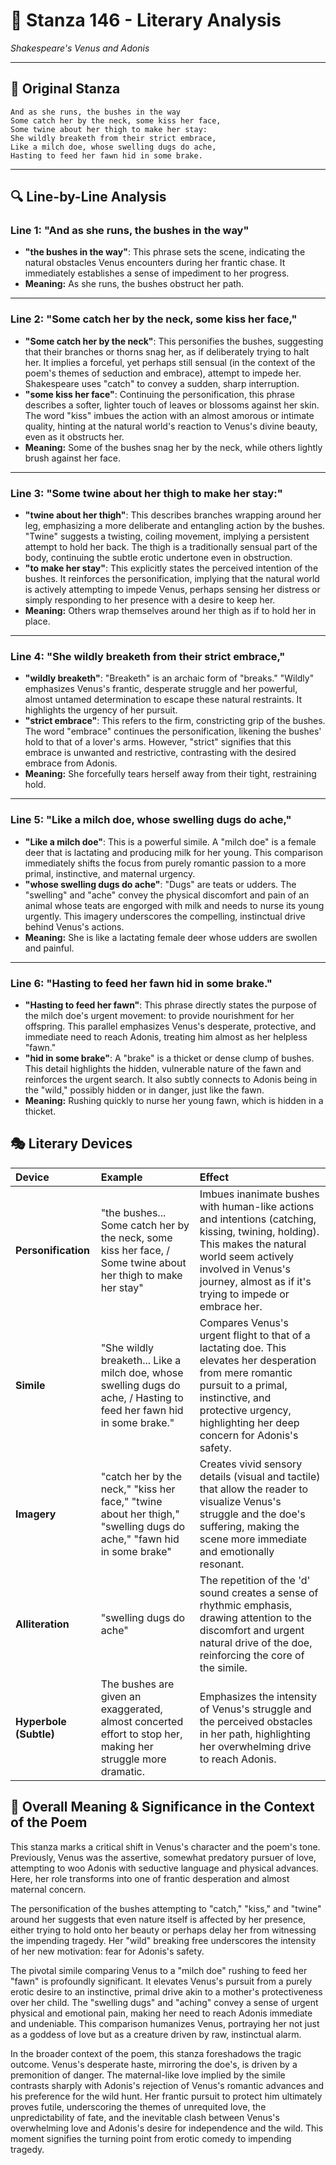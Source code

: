 # 🌹 Stanza 146 - Literary Analysis
*Shakespeare's Venus and Adonis*

---

## 📖 Original Stanza
```
And as she runs, the bushes in the way
Some catch her by the neck, some kiss her face,     
Some twine about her thigh to make her stay:
She wildly breaketh from their strict embrace,
Like a milch doe, whose swelling dugs do ache,
Hasting to feed her fawn hid in some brake.
```

---

## 🔍 Line-by-Line Analysis

### Line 1: "And as she runs, the bushes in the way"
*   **"the bushes in the way"**: This phrase sets the scene, indicating the natural obstacles Venus encounters during her frantic chase. It immediately establishes a sense of impediment to her progress.
*   **Meaning:** As she runs, the bushes obstruct her path.

---

### Line 2: "Some catch her by the neck, some kiss her face,"
*   **"Some catch her by the neck"**: This personifies the bushes, suggesting that their branches or thorns snag her, as if deliberately trying to halt her. It implies a forceful, yet perhaps still sensual (in the context of the poem's themes of seduction and embrace), attempt to impede her. Shakespeare uses "catch" to convey a sudden, sharp interruption.
*   **"some kiss her face"**: Continuing the personification, this phrase describes a softer, lighter touch of leaves or blossoms against her skin. The word "kiss" imbues the action with an almost amorous or intimate quality, hinting at the natural world's reaction to Venus's divine beauty, even as it obstructs her.
*   **Meaning:** Some of the bushes snag her by the neck, while others lightly brush against her face.

---

### Line 3: "Some twine about her thigh to make her stay:"
*   **"twine about her thigh"**: This describes branches wrapping around her leg, emphasizing a more deliberate and entangling action by the bushes. "Twine" suggests a twisting, coiling movement, implying a persistent attempt to hold her back. The thigh is a traditionally sensual part of the body, continuing the subtle erotic undertone even in obstruction.
*   **"to make her stay"**: This explicitly states the perceived intention of the bushes. It reinforces the personification, implying that the natural world is actively attempting to impede Venus, perhaps sensing her distress or simply responding to her presence with a desire to keep her.
*   **Meaning:** Others wrap themselves around her thigh as if to hold her in place.

---

### Line 4: "She wildly breaketh from their strict embrace,"
*   **"wildly breaketh"**: "Breaketh" is an archaic form of "breaks." "Wildly" emphasizes Venus's frantic, desperate struggle and her powerful, almost untamed determination to escape these natural restraints. It highlights the urgency of her pursuit.
*   **"strict embrace"**: This refers to the firm, constricting grip of the bushes. The word "embrace" continues the personification, likening the bushes' hold to that of a lover's arms. However, "strict" signifies that this embrace is unwanted and restrictive, contrasting with the desired embrace from Adonis.
*   **Meaning:** She forcefully tears herself away from their tight, restraining hold.

---

### Line 5: "Like a milch doe, whose swelling dugs do ache,"
*   **"Like a milch doe"**: This is a powerful simile. A "milch doe" is a female deer that is lactating and producing milk for her young. This comparison immediately shifts the focus from purely romantic passion to a more primal, instinctive, and maternal urgency.
*   **"whose swelling dugs do ache"**: "Dugs" are teats or udders. The "swelling" and "ache" convey the physical discomfort and pain of an animal whose teats are engorged with milk and needs to nurse its young urgently. This imagery underscores the compelling, instinctual drive behind Venus's actions.
*   **Meaning:** She is like a lactating female deer whose udders are swollen and painful.

---

### Line 6: "Hasting to feed her fawn hid in some brake."
*   **"Hasting to feed her fawn"**: This phrase directly states the purpose of the milch doe's urgent movement: to provide nourishment for her offspring. This parallel emphasizes Venus's desperate, protective, and immediate need to reach Adonis, treating him almost as her helpless "fawn."
*   **"hid in some brake"**: A "brake" is a thicket or dense clump of bushes. This detail highlights the hidden, vulnerable nature of the fawn and reinforces the urgent search. It also subtly connects to Adonis being in the "wild," possibly hidden or in danger, just like the fawn.
*   **Meaning:** Rushing quickly to nurse her young fawn, which is hidden in a thicket.

## 🎭 Literary Devices

| Device          | Example                                                              | Effect                                                                                                                                                                                                                           |
| :-------------- | :------------------------------------------------------------------- | :------------------------------------------------------------------------------------------------------------------------------------------------------------------------------------------------------------------------------- |
| **Personification** | "the bushes... Some catch her by the neck, some kiss her face, / Some twine about her thigh to make her stay" | Imbues inanimate bushes with human-like actions and intentions (catching, kissing, twining, holding). This makes the natural world seem actively involved in Venus's journey, almost as if it's trying to impede or embrace her. |
| **Simile**      | "She wildly breaketh... Like a milch doe, whose swelling dugs do ache, / Hasting to feed her fawn hid in some brake." | Compares Venus's urgent flight to that of a lactating doe. This elevates her desperation from mere romantic pursuit to a primal, instinctive, and protective urgency, highlighting her deep concern for Adonis's safety.         |
| **Imagery**     | "catch her by the neck," "kiss her face," "twine about her thigh," "swelling dugs do ache," "fawn hid in some brake" | Creates vivid sensory details (visual and tactile) that allow the reader to visualize Venus's struggle and the doe's suffering, making the scene more immediate and emotionally resonant.                                        |
| **Alliteration**| "swelling dugs do ache"                                            | The repetition of the 'd' sound creates a sense of rhythmic emphasis, drawing attention to the discomfort and urgent natural drive of the doe, reinforcing the core of the simile.                                            |
| **Hyperbole (Subtle)** | The bushes are given an exaggerated, almost concerted effort to stop her, making her struggle more dramatic. | Emphasizes the intensity of Venus's struggle and the perceived obstacles in her path, highlighting her overwhelming drive to reach Adonis.                                                                                       |

## 🎯 Overall Meaning & Significance in the Context of the Poem

This stanza marks a critical shift in Venus's character and the poem's tone. Previously, Venus was the assertive, somewhat predatory pursuer of love, attempting to woo Adonis with seductive language and physical advances. Here, her role transforms into one of frantic desperation and almost maternal concern.

The personification of the bushes attempting to "catch," "kiss," and "twine" around her suggests that even nature itself is affected by her presence, either trying to hold onto her beauty or perhaps delay her from witnessing the impending tragedy. Her "wild" breaking free underscores the intensity of her new motivation: fear for Adonis's safety.

The pivotal simile comparing Venus to a "milch doe" rushing to feed her "fawn" is profoundly significant. It elevates Venus's pursuit from a purely erotic desire to an instinctive, primal drive akin to a mother's protectiveness over her child. The "swelling dugs" and "aching" convey a sense of urgent physical and emotional pain, making her need to reach Adonis immediate and undeniable. This comparison humanizes Venus, portraying her not just as a goddess of love but as a creature driven by raw, instinctual alarm.

In the broader context of the poem, this stanza foreshadows the tragic outcome. Venus's desperate haste, mirroring the doe's, is driven by a premonition of danger. The maternal-like love implied by the simile contrasts sharply with Adonis's rejection of Venus's romantic advances and his preference for the wild hunt. Her frantic pursuit to protect him ultimately proves futile, underscoring the themes of unrequited love, the unpredictability of fate, and the inevitable clash between Venus's overwhelming love and Adonis's desire for independence and the wild. This moment signifies the turning point from erotic comedy to impending tragedy.
